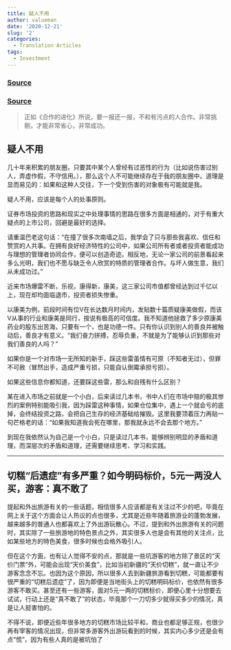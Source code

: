 ```yaml
---
title: 疑人不用
author: valueman
date: '2020-12-21'
slug: '2'
categories:
  - Translation Articles
tags:
  - Investment
---
```


### [Source](https://xueqiu.com/1376479032/126876442?page=1)

### [Source](https://xw.qq.com/cmsid/20200907A0EKAN00)

> 正如《合作的进化》所说，要一报还一报，不和有污点的人合作。非常挑剔，才能非常省心，非常成功。

## 疑人不用

几十年来积累的朋友圈，只要其中某个人曾经有过恶性的行为（比如说伤害过别人，弄虚作假，不守信用。），那么这个人不可能继续存在于我的朋友圈中。道理是显而易见的：如果和这种人交往，下一个受到伤害的对象极有可能就是我。

疑人不用，应该是每个人的处事原则。

证券市场投资的思路和现实之中处理事情的思路在很多方面是相通的，对于有重大疑点的上市公司，回避是最好的选择。

请重温巴老这句话：“在撞了很多次南墙之后，我学会了只与那些我喜欢、信任和赞赏的人共事。在拥有良好经济特性的公司中，如果公司所有者或者投资者能成功与理想的管理者协同合作，便可以创造奇迹。相反地，无论一家公司的前景看起来多么光明，我们也不愿与缺乏令人欣赏的特质的管理者合作。与坏人做生意，我们从未成功过。”

近来市场爆雷不断，乐视，康得新，康美，这三家公司市值都曾经达到过千亿以上，现在却均面临退市，投资者损失惨重。

以康美为例，前段时间有位V在长达数月时间内，发贴数十篇质疑康美做假，而该V从事的行业和康美是同行，按说有极高的可信度。我不知道他拯救了多少原康美药业的股东出苦海，只要有一个，也是功德一件。只有你认识到别人的善良并被触动后，善良才有意义。“我们奋力拼搏，忍辱负重，不就是为了能够认识到那些对我们善良的人吗？”

如果你是一个对市场一无所知的新手，踩这些雷虽情有可原（不知者无过），但罪不可赦（冒然出手，造成严重亏损，只能自认倒霉承担亏损）。

如果这些信息你都知道，还要踩这些雷，那么和自残有什么区别？

某在进入市场之前就是一个小白，后来读过几本书，书中人们在市场中赔的极其惨烈的案例特别能吸引我，因为踩雷这种事情，如果仓位集中，遇上一个就会亏的底掉，会终结投资之路，会把自己生存的经济基础给摧毁。这里我要顶着压力再贴一句芒格老的话：“如果我知道我会死在哪里，那我就永远不会去那个地方。”

到现在我依然认为自己是一个小白，只是读过几本书，能够辨别明显的矛盾和道理，而深层次的矛盾和道理，还需要继续思考、学习和实践。

---

## 切糕“后遗症”有多严重？如今明码标价，5元一两没人买，游客：真不敢了

提起和外出旅游有关的一些话题，相信很多人应该都是有关注过不少的吧，毕竟在网上关于这个方面会让人热议的点也很多，尤其是近些年随着旅游业的蓬勃发展，越来越多的普通人也都喜欢上了外出游玩散心。不过，提到和外出旅游有关的问题时，其实除了一些旅游地的特色景点之外，其实很多人也是会有其他的关注点，比如某些地方的特色美食，很多时候也会格外吸引人。

但在这个方面，也有让人觉得不安的点，那就是一些坑游客的地方除了景区的“天价门票”外，可能会出现“天价美食”，比如当初新疆的“天价切糕”，就一直让不少游客念念不忘。也因为这个原因，所以很多人去到新疆旅游看到切糕，可能都要有很严重的“切糕后遗症”了，因为即便是当地街头上的切糕明码标价，也依然有很多游客不敢买。甚至还有一些游客，面对5元一两的切糕标价，即便心里十分想要去试试，行动上还是“真不敢了”的状态，毕竟那个一刀切多少就得买多少的情况，真是让人挺害怕的。

不得不说，即便近些年很多地方的切糕市场比较平和，商业也都足够正规，也很少再有宰客的情况出现，但非常多游客外出游玩看到的时候，其实内心多少还是会有点“慌”，因为有些人真的是被坑怕了
